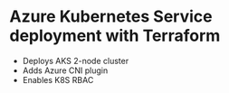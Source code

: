 # Azure Kubernetes Service deployment with Terraform

- Deploys AKS 2-node cluster
- Adds Azure CNI plugin
- Enables K8S RBAC

